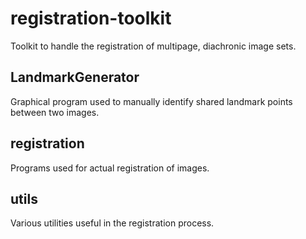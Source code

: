 registration-toolkit
====================

Toolkit to handle the registration of multipage, diachronic image sets.

LandmarkGenerator
-----------------

Graphical program used to manually identify shared landmark points between two images.

registration
------------

Programs used for actual registration of images.

utils
-----

Various utilities useful in the registration process.